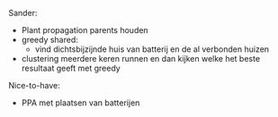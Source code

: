 Sander:
- Plant propagation parents houden
- greedy shared:
    - vind dichtsbijzijnde huis van batterij en de al verbonden huizen
- clustering meerdere keren runnen en dan kijken welke het beste resultaat geeft met greedy

Nice-to-have:
- PPA met plaatsen van batterijen
